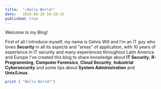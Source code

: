 ```yaml
---
title:  "¡Hello World!"
date:   2016-08-20 10:10:15
published: true
---
```


Welcome to my Blog! 

First of all I introduce myself, my name is Gelvis Will and I'm an IT guy who loves **Security** in all its aspects and "areas" of application, with 10 years of experience in IT security and many experiences throughout Latin America and Europe I've created this blog to share knowledge about **IT Security**, **R-Programming**, **Computer Forensics**, **Cloud Security**, **Industrial Cybersecurity** and some tips about **System Administration** and **Unix/Linux**. 

```R
print ( "Hello World!")
```
